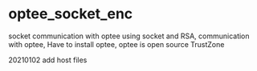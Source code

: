 # optee_socket_enc
socket communication with optee
using socket and RSA,
communication with optee,
Have to install optee,
optee is open source TrustZone

20210102 add host files

